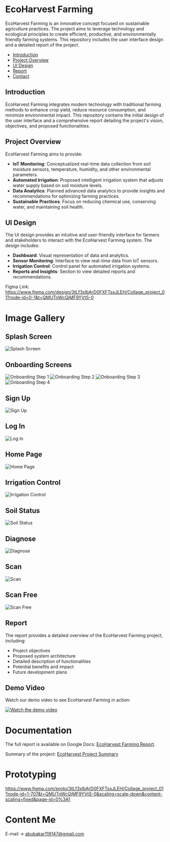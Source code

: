 # EcoHarvest Farming

EcoHarvest Farming is an innovative concept focused on sustainable agriculture practices. The project aims to leverage technology and ecological principles to create efficient, productive, and environmentally friendly farming systems. This repository includes the user interface design and a detailed report of the project.

- [Introduction](#introduction)
- [Project Overview](#project-overview)
- [UI Design](#ui-design)
- [Report](#report)
- [Contact](#contact)

## Introduction

EcoHarvest Farming integrates modern technology with traditional farming methods to enhance crop yield, reduce resource consumption, and minimize environmental impact. This repository contains the initial design of the user interface and a comprehensive report detailing the project's vision, objectives, and proposed functionalities.

## Project Overview

EcoHarvest Farming aims to provide:
- **IoT Monitoring**: Conceptualized real-time data collection from soil moisture sensors, temperature, humidity, and other environmental parameters.
- **Automated Irrigation**: Proposed intelligent irrigation system that adjusts water supply based on soil moisture levels.
- **Data Analytics**: Planned advanced data analytics to provide insights and recommendations for optimizing farming practices.
- **Sustainable Practices**: Focus on reducing chemical use, conserving water, and maintaining soil health.

## UI Design

The UI design provides an intuitive and user-friendly interface for farmers and stakeholders to interact with the EcoHarvest Farming system. The design includes:
- **Dashboard**: Visual representation of data and analytics.
- **Sensor Monitoring**: Interface to view real-time data from IoT sensors.
- **Irrigation Control**: Control panel for automated irrigation systems.
- **Reports and Insights**: Section to view detailed reports and recommendations.

Figma Link: https://www.figma.com/design/3tLf3xlbArD0FXFTssJLEH/Collage_project_01?node-id=0-1&t=QMUTnWcQjMF9YVtS-0

# Image Gallery

## Splash Screen
![Splash Screen](https://github.com/your-username/your-repository-name/blob/main/01_Splash_Screen.png)

## Onboarding Screens
![Onboarding Step 1](https://github.com/your-username/your-repository-name/blob/main/02_On_Boarding_01.png)
![Onboarding Step 2](https://github.com/your-username/your-repository-name/blob/main/03_On_Boarding_02.png)
![Onboarding Step 3](https://github.com/your-username/your-repository-name/blob/main/04_On_Boarding_03.png)
![Onboarding Step 4](https://github.com/your-username/your-repository-name/blob/main/05_On_Boarding_04.png)

## Sign Up
![Sign Up](https://github.com/your-username/your-repository-name/blob/main/06_Sign_Up.png)

## Log In
![Log In](https://github.com/your-username/your-repository-name/blob/main/07_Log_In.png)

## Home Page
![Home Page](https://github.com/your-username/your-repository-name/blob/main/08_Home_Page.png)

## Irrigation Control
![Irrigation Control](https://github.com/your-username/your-repository-name/blob/main/09_Irrigation_Control.png)

## Soil Status
![Soil Status](https://github.com/your-username/your-repository-name/blob/main/10_Soil_Status.png)

## Diagnose
![Diagnose](https://github.com/your-username/your-repository-name/blob/main/11_Diagnose.png)

## Scan
![Scan](https://github.com/your-username/your-repository-name/blob/main/12_Scan.png)

## Scan Free
![Scan Free](https://github.com/your-username/your-repository-name/blob/main/13_Scan_Free.png)



## Report

The report provides a detailed overview of the EcoHarvest Farming project, including:
- Project objectives
- Proposed system architecture
- Detailed description of functionalities
- Potential benefits and impact
- Future development plans

## Demo Video

Watch our demo video to see EcoHarvest Farming in action:

[![Watch the demo video](https://img.youtube.com/vi/kdfpxMBfXEc/maxresdefault.jpg)](https://www.youtube.com/watch?v=kdfpxMBfXEc)

  
# Documentation

The full report is available on Google Docs: [EcoHarvest Farming Report](https://docs.google.com/document/d/1B6Ge0sEQKQ7JgH7oRln_49Ux5KWM3S7mWLjpsfN9UB0/edit).

Summary of the project: [EcoHarvest Project Summary](https://docs.google.com/document/d/1_t0m4mtW7u8PGohwNSuIj9B26pXwm7HH2A69o-APxhk/edit#heading=h.6jynaot9cbnq)


# Prototyping
https://www.figma.com/proto/3tLf3xlbArD0FXFTssJLEH/Collage_project_01?node-id=1-707&t=QMUTnWcQjMF9YVtS-0&scaling=scale-down&content-scaling=fixed&page-id=0%3A1

# Content Me
E-mail -> abubakar119147@gmail.com

